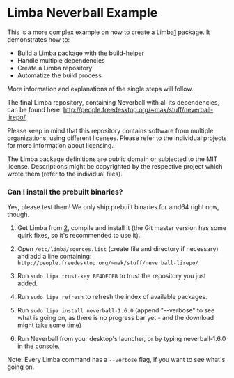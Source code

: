 # Limba Neverball Example

This is a more complex example on how to create a Limba[1] package.
It demonstrates how to:
 * Build a Limba package with the build-helper
 * Handle multiple dependencies
 * Create a Limba repository
 * Automatize the build process

More information and explanations of the single steps will follow.

The final Limba repository, containing Neverball with all its dependencies,
can be found here: http://people.freedesktop.org/~mak/stuff/neverball-lirepo/

Please keep in mind that this repository contains software from multiple organizations,
using different licenses. Please refer to the individual projects for more information about
licensing.

The Limba package definitions are public domain or subjected to the MIT license. Descriptions
might be copyrighted by the respective project which wrote them (refer to the individual files).

### Can I install the prebuilt binaries?
Yes, please test them! We only ship prebuilt binaries for amd64 right now, though.

1. Get Limba from [2], compile and install it (the Git master version has some quirk fixes,
   so it's recommended to use it).

2. Open ```/etc/limba/sources.list``` (create file and directory if necessary) and add
   a line containing: ```http://people.freedesktop.org/~mak/stuff/neverball-lirepo/```

3. Run ```sudo lipa trust-key BF4DECEB``` to trust the repository you just added.

4. Run ```sudo lipa refresh``` to refresh the index of available packages.

5. Run ```sudo lipa install neverball-1.6.0``` (append "--verbose" to see what is going on, as there is no progress bar yet - and the download might take some time)

6. Run Neverball from your desktop's launcher, or by typing neverball-1.6.0 in the console.

Note: Every Limba command has a ```--verbose``` flag, if you want to see what's going on.

[1]: http://people.freedesktop.org/~mak/limba/
[2]: https://github.com/ximion/limba
